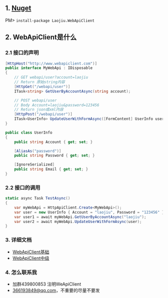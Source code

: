 ## 1. [Nuget](https://www.nuget.org/packages/Laojiu.WebApiClient/)
PM> `install-package Laojiu.WebApiClient`

## 2. WebApiClient是什么
### 2.1 接口的声明
```c#
[HttpHost("http://www.webapiclient.com")] 
public interface MyWebApi : IDisposable
{
    // GET webapi/user?account=laojiu
    // Return 原始string内容
    [HttpGet("/webapi/user")]
    ITask<string> GetUserByAccountAsync(string account);

    // POST webapi/user  
    // Body Account=laojiu&password=123456
    // Return json或xml内容
    [HttpPost("/webapi/user")]
    ITask<UserInfo> UpdateUserWithFormAsync([FormContent] UserInfo user);
}

public class UserInfo
{
    public string Account { get; set; }

    [AliasAs("password")]
    public string Password { get; set; }

    [IgnoreSerialized]
    public string Email { get; set; }
}
```
 
### 2.2 接口的调用
```c#
static async Task TestAsync()
{
    var myWebApi = HttpApiClient.Create<MyWebApi>();
    var user = new UserInfo { Account = "laojiu", Password = "123456" }; 
    var user1 = await myWebApi.GetUserByAccountAsync("laojiu");
    var user2 = await myWebApi.UpdateUserWithFormAsync(user);
}
``` 

### 3. 详细文档
* [WebApiClient基础](https://github.com/xljiulang/WebApiClient/wiki/WebApiClient%E5%9F%BA%E7%A1%80)
* [WebApiClient中级](https://github.com/xljiulang/WebApiClient/wiki/WebApiClient%E4%B8%AD%E7%BA%A7)

### 4. 怎么联系我
* 加群439800853 注明WeApiClient
* 366193849@qq.com，不重要的尽量不要发


